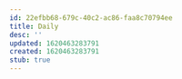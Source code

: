```yaml
---
id: 22efbb68-679c-40c2-ac86-faa8c70794ee
title: Daily
desc: ''
updated: 1620463283791
created: 1620463283791
stub: true
---
```



